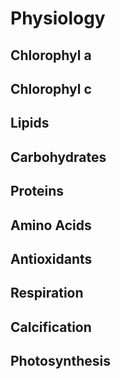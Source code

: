 # Physiology

## Chlorophyl a

## Chlorophyl c

## Lipids

## Carbohydrates

## Proteins

## Amino Acids&#x20;

## Antioxidants&#x20;

## Respiration

## Calcification

## Photosynthesis&#x20;





